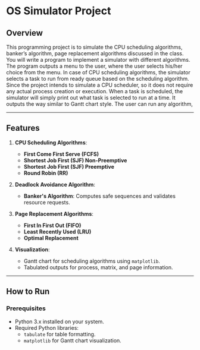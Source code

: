 # OS Simulator Project

## Overview
This programming project is to simulate the CPU scheduling algorithms, banker’s algorithm, page replacement algorithms discussed in the class. You will write a program to implement a simulator with different algorithms. The program outputs a menu to the user, where the user selects his/her choice from the menu. In case of CPU scheduling algorithms, the simulator selects a task to run from ready queue based on the scheduling algorithm. Since the project intends to simulate a CPU scheduler, so it does not require any actual process creation or execution. When a task is scheduled, the simulator will simply print out what task is selected to run at a time. It outputs the way similar to Gantt chart style. The user can run any algorithm,

---

## Features
1. **CPU Scheduling Algorithms**:
   - **First Come First Serve (FCFS)**  
   - **Shortest Job First (SJF) Non-Preemptive**  
   - **Shortest Job First (SJF) Preemptive**  
   - **Round Robin (RR)**

2. **Deadlock Avoidance Algorithm**:
   - **Banker's Algorithm**: Computes safe sequences and validates resource requests.

3. **Page Replacement Algorithms**:
   - **First In First Out (FIFO)**
   - **Least Recently Used (LRU)**
   - **Optimal Replacement**

4. **Visualization**:
   - Gantt chart for scheduling algorithms using `matplotlib`.
   - Tabulated outputs for process, matrix, and page information.

---

## How to Run
### Prerequisites
- Python 3.x installed on your system.
- Required Python libraries:
  - `tabulate` for table formatting.
  - `matplotlib` for Gantt chart visualization.
